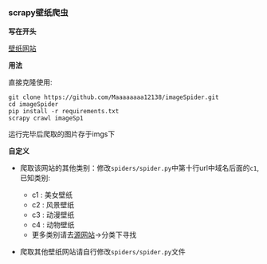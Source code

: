 ### scrapy壁纸爬虫

**写在开头**

[壁纸网站](http://www.bizhi88.com/)

**用法**

直接克隆使用:

```
git clone https://github.com/Maaaaaaaa12138/imageSpider.git
cd imageSpider
pip install -r requirements.txt
scrapy crawl imageSp1
```

运行完毕后爬取的图片存于imgs下

**自定义**

- 爬取该网站的其他类别：修改`spiders/spider.py`中第十行url中域名后面的`c1`, 已知类别:
    - c1 : 美女壁纸
    - c2 : 风景壁纸
    - c3 : 动漫壁纸
    - c4 : 动物壁纸
    - 更多类别请去[源网站](http://www.bizhi88.com/)->分类下寻找

- 爬取其他壁纸网站请自行修改`spiders/spider.py`文件
